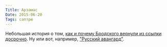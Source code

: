 ```yaml
---
Title: Арзамас
Date: 2015-06-20
Tags: саптрю
---
```


<div class="text">Небольшая история о том, <a href="http://arzamas.academy/episodes/124">как и почему Бродского вернули из ссылки досрочно</a>. Ну или вот, например, <a href="http://arzamas.academy/courses/18">"Русский авангард"</a>.</div>